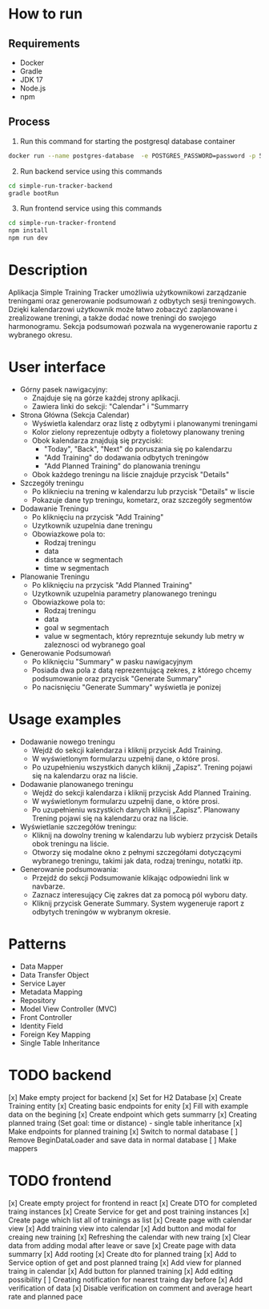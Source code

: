 # How to run
## Requirements
- Docker
- Gradle
- JDK 17
- Node.js
- npm
## Process
1. Run this command for starting the postgresql database container
```bash
docker run --name postgres-database  -e POSTGRES_PASSWORD=password -p 5432:5432 -d postgres
```
2. Run backend service using this commands
```bash
cd simple-run-tracker-backend
gradle bootRun
```

3. Run frontend service using this commands
```bash
cd simple-run-tracker-frontend
npm install
npm run dev
```

# Description
Aplikacja Simple Training Tracker umożliwia użytkownikowi zarządzanie treningami oraz generowanie podsumowań z odbytych sesji treningowych. Dzięki kalendarzowi użytkownik może łatwo zobaczyć zaplanowane i zrealizowane treningi, a także dodać nowe treningi do swojego harmonogramu. Sekcja podsumowań pozwala na wygenerowanie raportu z wybranego okresu.

# User interface
- Górny pasek nawigacyjny:
    - Znajduje się na górze każdej strony aplikacji.
    - Zawiera linki do sekcji: "Calendar" i "Summarry
- Strona Główna (Sekcja Calendar)
    - Wyświetla kalendarz oraz listę z odbytymi i planowanymi treningami
    - Kolor zielony reprezentuje odbyty a fioletowy planowany trening
    - Obok kalendarza znajdują się przyciski:
        - "Today", "Back", "Next" do poruszania się po kalendarzu
        - "Add Training" do dodawania odbytych treningów
        - "Add Planned Training" do planowania treningu
    - Obok każdego treningu na liście znajduje przycisk "Details" 
- Szczegóły treningu
    - Po kliknieciu na trening w kalendarzu lub przycisk "Details" w liscie
    - Pokazuje dane typ treningu, kometarz, oraz szczegóły segmentów
- Dodawanie Treningu
    - Po kliknięciu na przycisk "Add Training"
    - Uzytkownik uzupelnia dane treningu
    - Obowiazkowe pola to:
        - Rodzaj treningu
        - data
        - distance w segmentach
        - time w segmentach
- Planowanie Treningu
    - Po kliknięciu na przycisk "Add Planned Training"
    - Uzytkownik uzupelnia parametry planowanego treningu
    - Obowiazkowe pola to:
        - Rodzaj treningu
        - data
        - goal w segmentach
        - value w segmentach, który reprezntuje sekundy lub metry w zaleznosci od wybranego goal 
- Generowanie Podsumowań
    - Po kliknięciu "Summary" w pasku nawigacyjnym
    - Posiada dwa pola z datą reprezentującą zekres, z którego chcemy podsumowanie oraz przycisk "Generate Summary"
    - Po nacisnięciu "Generate Summary" wyświetla je ponizej

# Usage examples
- Dodawanie nowego treningu
    - Wejdź do sekcji kalendarza i kliknij przycisk Add Training.
    - W wyświetlonym formularzu uzpełnij dane, o które prosi.
    - Po uzupełnieniu wszystkich danych kliknij „Zapisz”. Trening pojawi się na kalendarzu oraz na liście.
- Dodawanie planowanego treningu
    - Wejdź do sekcji kalendarza i kliknij przycisk Add Planned Training.
    - W wyświetlonym formularzu uzpełnij dane, o które prosi.
    - Po uzupełnieniu wszystkich danych kliknij „Zapisz”. Planowany Trening pojawi się na kalendarzu oraz na liście. 
- Wyświetlanie szczegółów treningu:
    - Kliknij na dowolny trening w kalendarzu lub wybierz przycisk Details obok treningu na liście.
    - Otworzy się modalne okno z pełnymi szczegółami dotyczącymi wybranego treningu, takimi jak data, rodzaj treningu, notatki itp.
- Generowanie podsumowania:
    - Przejdź do sekcji Podsumowanie klikając odpowiedni link w navbarze.
    - Zaznacz interesujący Cię zakres dat za pomocą pól wyboru daty.
    - Kliknij przycisk Generate Summary. System wygeneruje raport z odbytych treningów w wybranym okresie.

# Patterns
- Data Mapper
- Data Transfer Object
- Service Layer
- Metadata Mapping
- Repository
- Model View Controller (MVC)
- Front Controller
- Identity Field
- Foreign Key Mapping
- Single Table Inheritance

# TODO backend
[x] Make empty project for backend
[x] Set for H2 Database
[x] Create Training entity
[x] Creating basic endpoints for enity
[x] Fill with example data on the begining
[x] Create endpoint which gets summarry
[x] Creating planned traing (Set goal: time or distance) - single table inheritance
[x] Make endpoints for planned training
[x] Switch to normal database
[ ] Remove BeginDataLoader and save data in normal database
[ ] Make mappers

# TODO frontend
[x] Create empty project for frontend in react
[x] Create DTO for completed traing instances
[x] Create Service for get and post training instances
[x] Create page which list all of trainings as list
[x] Create page with calendar view
[x] Add training view into calendar
[x] Add button and modal for creaing new training
[x] Refreshing the calendar with new traing
[x] Clear data from adding modal after leave or save
[x] Create page with data summarry
[x] Add rooting
[x] Create dto for planned traing
[x] Add to Service option of get and post planned traing
[x] Add view for planned traing in calendar
[x] Add button for planned training
[x] Add editing possibility
[ ] Creating notification for nearest traing day before
[x] Add verification of data
[x] Disable verification on comment and average heart rate and planned pace